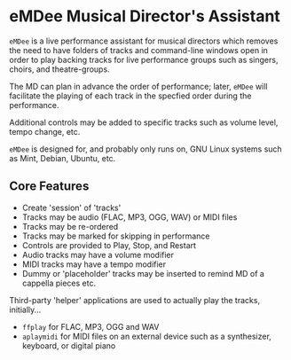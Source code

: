 # eMDee Musical Director's Assistant

`eMDee` is  a live performance assistant for musical directors which removes 
the need to have folders of tracks and command-line windows open in order to play backing tracks for live
performance groups such as singers, choirs, and theatre-groups.

The MD can plan in advance the order of performance; later, `eMDee` will facilitate the playing of each track in the specfied order during the performance.

Additional controls may be added to specific tracks such as volume level, tempo change, etc.

`eMDee` is designed for, and probably only runs on, GNU Linux systems such as Mint, Debian, Ubuntu, etc.

## Core Features
* Create 'session' of 'tracks'
* Tracks may be audio (FLAC, MP3, OGG, WAV) or MIDI files
* Tracks may be re-ordered
* Tracks may be marked for skipping in performance
* Controls are provided to Play, Stop, and Restart
* Audio tracks may have a volume modifier
* MIDI tracks may have a tempo modifier
* Dummy or 'placeholder' tracks may be inserted to remind MD of a cappella pieces etc.

Third-party 'helper' applications are used to actually play the tracks, initially...
* `ffplay` for FLAC, MP3, OGG and WAV
* `aplaymidi` for MIDI files on an external device such as a synthesizer, keyboard, or digital piano

